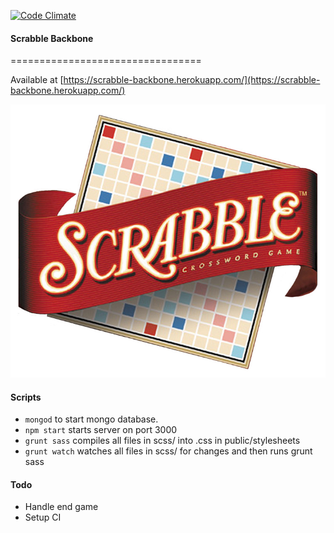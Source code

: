 [![Code Climate](https://codeclimate.com/github/dwatson62/scrabble-backbone/badges/gpa.svg)](https://codeclimate.com/github/dwatson62/scrabble-backbone)

#### Scrabble Backbone
=================================

Available at [https://scrabble-backbone.herokuapp.com/](https://scrabble-backbone.herokuapp.com/)

![scrabble-logo](https://github.com/dwatson62/scrabble-backbone/blob/master/public/images/scrabble-logo.jpg)

#### Scripts

- ```mongod``` to start mongo database.
- ```npm start``` starts server on port 3000
- ```grunt sass``` compiles all files in scss/ into .css in public/stylesheets
- ```grunt watch``` watches all files in scss/ for changes and then runs grunt sass

#### Todo

- Handle end game
- Setup CI
